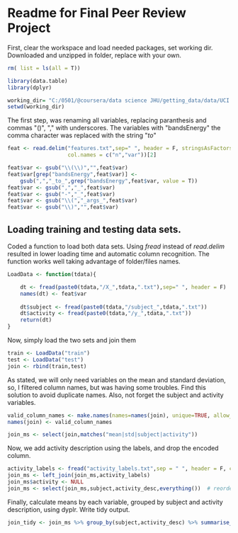 # Readme for Final Peer Review Project

First, clear the workspace and load needed packages, set working dir. Downloaded and unzipped in folder, replace with your own.

```R
rm( list = ls(all = T))

library(data.table)
library(dplyr)

working_dir= "C:/0501/@coursera/data science JHU/getting_data/data/UCI HAR Dataset"
setwd(working_dir)
```

The first step, was renaming all variables, replacing paranthesis and commas "()", "," with underscores. The variables with "bandsEnergy" the comma character was replaced with the string "_to_"

```R
feat <- read.delim("features.txt",sep=" ", header = F, stringsAsFactors = F,
                   col.names = c("n","var"))[2]

feat$var <- gsub("\\(\\)","",feat$var)
feat$var[grep("bandsEnergy",feat$var)] <-
    gsub(",","_to_",grep("bandsEnergy",feat$var, value = T))
feat$var <- gsub(",","_",feat$var)
feat$var <- gsub("-","_",feat$var)
feat$var <- gsub("\\(","_args_",feat$var)
feat$var <- gsub("\\)","",feat$var)
```

## Loading training and testing data sets.

Coded a function to load both data sets. Using _fread_ instead of _read.delim_ resulted in lower loading time and automatic column recognition. The function works well taking advantage of folder/files names.

```R
LoadData <- function(tdata){

    dt <- fread(paste0(tdata,"/X_",tdata,".txt"),sep=" ", header = F)
    names(dt) <- feat$var
    
    dt$subject <- fread(paste0(tdata,"/subject_",tdata,".txt"))
    dt$activity <- fread(paste0(tdata,"/y_",tdata,".txt"))
    return(dt)
}
```

Now, simply load the two sets and join them
```R
train <- LoadData("train")
test <- LoadData("test")
join <- rbind(train,test)
```
As stated, we will only need variables on the mean and standard deviation, so, I filtered column names, but was having some troubles. Find this solution to avoid duplicate names. Also, not forget the subject and activity variables.

```R
valid_column_names <- make.names(names=names(join), unique=TRUE, allow_ = TRUE)
names(join) <- valid_column_names

join_ms <- select(join,matches("mean|std|subject|activity"))
```

Now, we add activity description using the labels, and drop the encoded column.

```R
activity_labels <- fread("activity_labels.txt",sep = " ", header = F, col.names = c("activity","activity_desc"))
join_ms <- left_join(join_ms,activity_labels)
join_ms$activity <- NULL
join_ms <- select(join_ms,subject,activity_desc,everything())  # reorder columns
```

Finally, calculate means by each variable, grouped by subject and activity description, using dyplr. Write tidy output.
```R
join_tidy <- join_ms %>% group_by(subject,activity_desc) %>% summarise_all(funs(mean))
```

